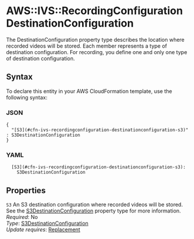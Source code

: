# AWS::IVS::RecordingConfiguration DestinationConfiguration<a name="aws-properties-ivs-recordingconfiguration-destinationconfiguration"></a>

The DestinationConfiguration property type describes the location where recorded videos will be stored\. Each member represents a type of destination configuration\. For recording, you define one and only one type of destination configuration\.

## Syntax<a name="aws-properties-ivs-recordingconfiguration-destinationconfiguration-syntax"></a>

To declare this entity in your AWS CloudFormation template, use the following syntax:

### JSON<a name="aws-properties-ivs-recordingconfiguration-destinationconfiguration-syntax.json"></a>

```
{
  "[S3](#cfn-ivs-recordingconfiguration-destinationconfiguration-s3)" : S3DestinationConfiguration
}
```

### YAML<a name="aws-properties-ivs-recordingconfiguration-destinationconfiguration-syntax.yaml"></a>

```
  [S3](#cfn-ivs-recordingconfiguration-destinationconfiguration-s3): 
    S3DestinationConfiguration
```

## Properties<a name="aws-properties-ivs-recordingconfiguration-destinationconfiguration-properties"></a>

`S3`  <a name="cfn-ivs-recordingconfiguration-destinationconfiguration-s3"></a>
An S3 destination configuration where recorded videos will be stored\. See the [S3DestinationConfiguration](https://docs.aws.amazon.com/AWSCloudFormation/latest/UserGuide/aws-properties-ivs-recordingconfiguration-s3destinationconfiguration.html) property type for more information\.  
*Required*: No  
*Type*: [S3DestinationConfiguration](aws-properties-ivs-recordingconfiguration-s3destinationconfiguration.md)  
*Update requires*: [Replacement](https://docs.aws.amazon.com/AWSCloudFormation/latest/UserGuide/using-cfn-updating-stacks-update-behaviors.html#update-replacement)